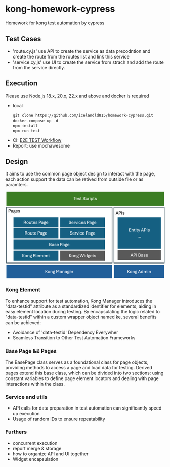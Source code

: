 # kong-homework-cypress
Homework for kong test automation by cypress

## Test Cases
- 'route.cy.js' use API to create the service as data precodntion and create the route from the routes list and link this service
- 'service.cy.js' use UI to create the service from strach and add the route from the service directly.

## Execution
Please use Node.js 18.x, 20.x, 22.x and above and docker is required
- local
  ```
  git clone https://github.com/icelandld815/homework-cypress.git
  docker-compose up -d
  npm install
  npm run test
  ```
- CI:  [E2E TEST Workflow](https://github.com/icelandld815/kong-homework-cypress/actions/workflows/main.yml)
- Report: use mochawesome

## Design
It aims to use the common page object design to interact with the page, each action support the data can be retived from outside file or as paramters.

![Design](Design.png)

### Kong Element
To enhance support for test automation, Kong Manager introduces the "data-testid" attribute as a standardized identifier for elements, aiding in easy element location during testing. By encapsulating the logic related to "data-testid" within a custom wrapper object named ke, several benefits can be achieved:
- Avoidance of 'data-testid' Dependency Everywher
- Seamless Transition to Other Test Automation Frameworks

### Base Page && Pages
The BasePage class serves as a foundational class for page objects, providing methods to access a page and load data for testing. Derived pages extend this base class, which can be divided into two sections: using constant variables to define page element locators and dealing with page interactions within the class.

### Service and utils
- API calls for data preparation in test automation can significantly speed up execution
- Usage of random IDs to ensure repeatability

### Furthers
- concurrent execution
- report merge & storage
- how to organize API and UI together
- Widget encapsulation 
